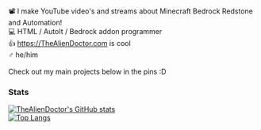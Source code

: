 📽️ I make YouTube video's and streams about Minecraft Bedrock Redstone and Automation! <br>
💻 HTML / AutoIt / Bedrock addon programmer <br>
👍 https://TheAlienDoctor.com is cool <br>
♂️ he/him <br>
<br>
Check out my main projects below in the pins :D
### Stats
[![TheAlienDoctor's GitHub stats](https://github-readme-stats.vercel.app/api?username=TheAlienDoctor&theme=dark)](https://github.com/TheAlienDoctor)  
[![Top Langs](https://github-readme-stats.vercel.app/api/top-langs/?username=TheAlienDoctor&layout=compact&theme=dark)](https://github.com/TheAlienDoctor)  

<!---
TheAlienDoctor/TheAlienDoctor is a ✨ special ✨ repository because its `README.md` (this file) appears on your GitHub profile.
You can click the Preview link to take a look at your changes.
--->
